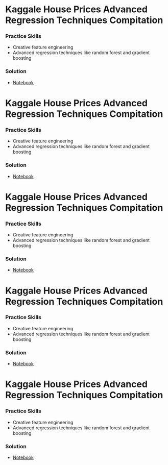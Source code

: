 # Kaggale House Prices Advanced Regression Techniques Compitation
### Practice Skills
* Creative feature engineering 
* Advanced regression techniques like random forest and gradient boosting
### Solution 
* [Notebook](https://www.kaggle.com/code/thisishusseinali/house-price-advanced-regression/notebook)
# Kaggale House Prices Advanced Regression Techniques Compitation
### Practice Skills
* Creative feature engineering 
* Advanced regression techniques like random forest and gradient boosting
### Solution 
* [Notebook](https://www.kaggle.com/code/thisishusseinali/house-price-advanced-regression/notebook)
# Kaggale House Prices Advanced Regression Techniques Compitation
### Practice Skills
* Creative feature engineering 
* Advanced regression techniques like random forest and gradient boosting
### Solution 
* [Notebook](https://www.kaggle.com/code/thisishusseinali/house-price-advanced-regression/notebook)
# Kaggale House Prices Advanced Regression Techniques Compitation
### Practice Skills
* Creative feature engineering 
* Advanced regression techniques like random forest and gradient boosting
### Solution 
* [Notebook](https://www.kaggle.com/code/thisishusseinali/house-price-advanced-regression/notebook)
# Kaggale House Prices Advanced Regression Techniques Compitation
### Practice Skills
* Creative feature engineering 
* Advanced regression techniques like random forest and gradient boosting
### Solution 
* [Notebook](https://www.kaggle.com/code/thisishusseinali/house-price-advanced-regression/notebook)
